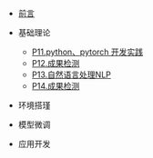 
<!-- _navbar.md  -->

* [前言](/ '人工智能培训')
  
* 基础理论

  * [P11.python、pytorch 开发实践](/p11.md)
  * [P12.成果检测](/p12.md)
  * [P13.自然语言处理NLP](/p13.md)
  * [P14.成果检测](p14.md)

* 环境搭瑾
  
* 模型微调
  
* 应用开发
  